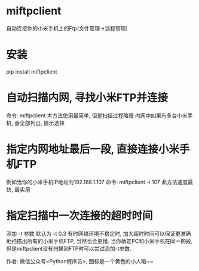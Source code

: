 miftpclient
===========
自动连接你的小米手机上的Ftp(文件管理->远程管理)


安装
====
pip install miftpclient
                                                                                                            

自动扫描内网, 寻找小米FTP并连接
===============================
命令: miftpclient
本方法使用最简单, 但是扫描过程略慢
内网中如果有多台小米手机, 会全部列出, 提示选择


指定内网地址最后一段, 直接连接小米手机FTP
=========================================
例如当你的小米手机IP地址为192.168.1.107
命令: miftpclient -i 107
此方法速度最快, 最实用


指定扫描中一次连接的超时时间
============================
添加 -t 参数,默认为 -t 0.3
有时网络环境不稳定时, 加大超时时间可以保证更准确地扫描出所有的小米手机FTP, 当然也会更慢.
当你确定PC和小米手机在同一网段, 但是miftpclient没有扫描到FTP时可以尝试添加-t参数.



作者: 微信公众号<Python程序员>, 图标是一个黄色的小人哦~~
